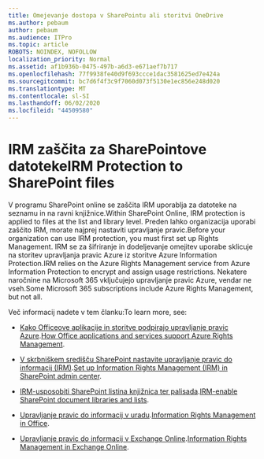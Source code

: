 ```yaml
---
title: Omejevanje dostopa v SharePointu ali storitvi OneDrive
ms.author: pebaum
author: pebaum
ms.audience: ITPro
ms.topic: article
ROBOTS: NOINDEX, NOFOLLOW
localization_priority: Normal
ms.assetid: af1b936b-0475-497b-a6d3-e671aef7b717
ms.openlocfilehash: 77f9938fe40d9f693ccce1dac3581625ed7e424a
ms.sourcegitcommit: bc7d6f4f3c9f7060d073f5130e1ec856e248d020
ms.translationtype: MT
ms.contentlocale: sl-SI
ms.lasthandoff: 06/02/2020
ms.locfileid: "44509580"
---
```

# <a name="irm-protection-to-sharepoint-files"></a><span data-ttu-id="22201-102">IRM zaščita za SharePointove datoteke</span><span class="sxs-lookup"><span data-stu-id="22201-102">IRM Protection to SharePoint files</span></span>


<span data-ttu-id="22201-103">V programu SharePoint online se zaščita IRM uporablja za datoteke na seznamu in na ravni knjižnice.</span><span class="sxs-lookup"><span data-stu-id="22201-103">Within SharePoint Online, IRM protection is applied to files at the list and library level.</span></span> <span data-ttu-id="22201-104">Preden lahko organizacija uporabi zaščito IRM, morate najprej nastaviti upravljanje pravic.</span><span class="sxs-lookup"><span data-stu-id="22201-104">Before your organization can use IRM protection, you must first set up Rights Management.</span></span> <span data-ttu-id="22201-105">IRM se za šifriranje in dodeljevanje omejitev uporabe sklicuje na storitev upravljanja pravic Azure iz storitve Azure Information Protection.</span><span class="sxs-lookup"><span data-stu-id="22201-105">IRM relies on the Azure Rights Management service from Azure Information Protection to encrypt and assign usage restrictions.</span></span> <span data-ttu-id="22201-106">Nekatere naročnine na Microsoft 365 vključujejo upravljanje pravic Azure, vendar ne vseh.</span><span class="sxs-lookup"><span data-stu-id="22201-106">Some Microsoft 365 subscriptions include Azure Rights Management, but not all.</span></span> 

<span data-ttu-id="22201-107">Več informacij nadete v tem članku:</span><span class="sxs-lookup"><span data-stu-id="22201-107">To learn more, see:</span></span>

- <span data-ttu-id="22201-108">[Kako Officeove aplikacije in storitve podpirajo upravljanje pravic Azure](https://docs.microsoft.com/azure/information-protection/understand-explore/office-apps-services-support).</span><span class="sxs-lookup"><span data-stu-id="22201-108">[How Office applications and services support Azure Rights Management](https://docs.microsoft.com/azure/information-protection/understand-explore/office-apps-services-support).</span></span>

- <span data-ttu-id="22201-109">[V skrbniškem središču SharePoint nastavite upravljanje pravic do informacij (IRM)](https://docs.microsoft.com/microsoft-365/compliance/set-up-irm-in-sp-admin-center).</span><span class="sxs-lookup"><span data-stu-id="22201-109">[Set up Information Rights Management (IRM) in SharePoint admin center](https://docs.microsoft.com/microsoft-365/compliance/set-up-irm-in-sp-admin-center).</span></span>

- <span data-ttu-id="22201-110">[IRM-usposobiti SharePoint listina knjižnica ter palisada](https://docs.microsoft.com/microsoft-365/compliance/set-up-irm-in-sp-admin-center#irm-enable-sharepoint-document-libraries-and-lists).</span><span class="sxs-lookup"><span data-stu-id="22201-110">[IRM-enable SharePoint document libraries and lists](https://docs.microsoft.com/microsoft-365/compliance/set-up-irm-in-sp-admin-center#irm-enable-sharepoint-document-libraries-and-lists).</span></span>

- <span data-ttu-id="22201-111">[Upravljanje pravic do informacij v uradu](https://support.office.com/Article/Information-Rights-Management-in-Office-c7a70797-6b1e-493f-acf7-92a39b85e30c).</span><span class="sxs-lookup"><span data-stu-id="22201-111">[Information Rights Management in Office](https://support.office.com/Article/Information-Rights-Management-in-Office-c7a70797-6b1e-493f-acf7-92a39b85e30c).</span></span>

- <span data-ttu-id="22201-112">[Upravljanje pravic do informacij v Exchange Online](https://docs.microsoft.com/microsoft-365/compliance/information-rights-management-in-exchange-online).</span><span class="sxs-lookup"><span data-stu-id="22201-112">[Information Rights Management in Exchange Online](https://docs.microsoft.com/microsoft-365/compliance/information-rights-management-in-exchange-online).</span></span>


